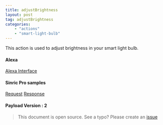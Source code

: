 ```yaml
---
title: adjustBrightness
layout: post
tag: adjustBrightness
categories: 
    - "actions"
    - "smart-light-bulb"
---
```


This action is used to adjust brightness in your smart light bulb.

#### Alexa
[Alexa Interface](https://developer.amazon.com/docs/device-apis/alexa-brightnesscontroller.html#adjustbrightness-directive)

#### Sinric Pro samples
[Request](https://github.com/sinricpro/sample_messages/blob/master/03_Brightness/02_adjustBrightness/01_Request.json)
[Response](https://github.com/sinricpro/sample_messages/blob/master/03_Brightness/02_adjustBrightness/02_Response.json)

#### Payload Version : 2

> This document is open source. See a typo? Please create an [issue](https://github.com/sinricpro/help-docs)
